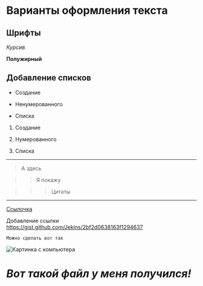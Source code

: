 # Варианты оформления текста

## Шрифты


*Курсив*

**Полужирный**

## Добавление списков

* Создание 

* Ненумерованного 

* Списка

1. Создание

2. Нумерованного 

3. Списка


* * * 

> А здесь 

>> Я покажу

>>> Цитаты

* * * 

[Ссылочка](https://gist.github.com/Jekins/2bf2d0638163f1294637 "источник")

Добавление ссылки <https://gist.github.com/Jekins/2bf2d0638163f1294637>

`Можно сделать вот так`

![Картинка с компьютера](I:\608px-Губка_Боб_персонаж.PNG) 


# ***Вот такой файл у меня получился!***
